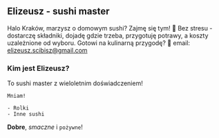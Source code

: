 ## Elizeusz - sushi master

Halo Kraków, marzysz o domowym sushi? Zajmę się tym! 🍣 Bez stresu - dostarczę składniki, dojadę gdzie trzeba, przygotuję potrawy, a koszty uzależnione od wyboru. Gotowi na kulinarną przygodę? 💼 
email: elizeusz.scibisz@gmail.com 

### Kim jest Elizeusz?

To sushi master z wieloletnim doświadczeniem! 

```pyszności
Mniam!

- Rolki
- Inne sushi
```
**Dobre**, _smaczne_ i  `pożywne`!
